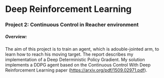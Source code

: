# Deep Reinforcement Learning

### Project 2: Continuous Control in Reacher environment

##### Overview:

The aim of this project is to train an agent, which is adouble-jointed arm, to learn how to reach his moving target. The report describes my implementation of a Deep Deterministic Policy Gradient. My solution implements a DDPG agent based on the Continuous Control With Deep Reinforcement Learning paper (https://arxiv.org/pdf/1509.02971.pdf).
